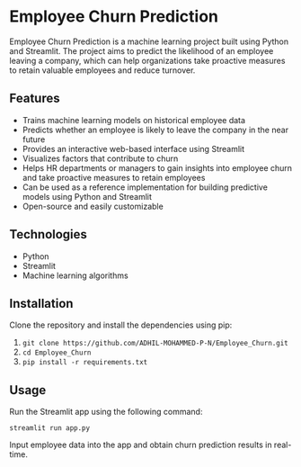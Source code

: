 # Employee Churn Prediction

Employee Churn Prediction is a machine learning project built using Python and Streamlit. The project aims to predict the likelihood of an employee leaving a company, which can help organizations take proactive measures to retain valuable employees and reduce turnover.

## Features

- Trains machine learning models on historical employee data
- Predicts whether an employee is likely to leave the company in the near future
- Provides an interactive web-based interface using Streamlit
- Visualizes factors that contribute to churn
- Helps HR departments or managers to gain insights into employee churn and take proactive measures to retain employees
- Can be used as a reference implementation for building predictive models using Python and Streamlit
- Open-source and easily customizable

## Technologies

- Python
- Streamlit
- Machine learning algorithms

## Installation

Clone the repository and install the dependencies using pip:

1. `git clone https://github.com/ADHIL-MOHAMMED-P-N/Employee_Churn.git`
2. `cd Employee_Churn`
3. `pip install -r requirements.txt`

## Usage

Run the Streamlit app using the following command:

`streamlit run app.py`

Input employee data into the app and obtain churn prediction results in real-time.



